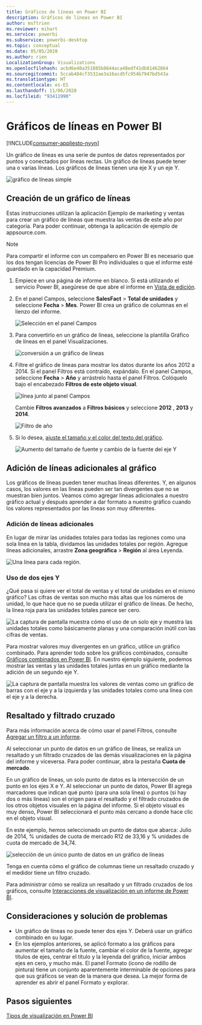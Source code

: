 ```yaml
---
title: Gráficos de líneas en Power BI
description: Gráficos de líneas en Power BI
author: msftrien
ms.reviewer: mihart
ms.service: powerbi
ms.subservice: powerbi-desktop
ms.topic: conceptual
ms.date: 05/05/2020
ms.author: rien
LocalizationGroup: Visualizations
ms.openlocfilehash: acbd6e40a351885b8644aca48edf41db81462864
ms.sourcegitcommit: 5ccab484cf3532ae3a16acd5fc954b7947bd543a
ms.translationtype: HT
ms.contentlocale: es-ES
ms.lasthandoff: 11/06/2020
ms.locfileid: "93411990"
---
```

# <a name="line-charts-in-power-bi"></a>Gráficos de líneas en Power BI

[!INCLUDE[consumer-appliesto-nyyn](../includes/consumer-appliesto-nyyn.md)]

Un gráfico de líneas es una serie de puntos de datos representados por puntos y conectados por líneas rectas. Un gráfico de líneas puede tener una o varias líneas. Los gráficos de líneas tienen una eje X y un eje Y. 

![gráfico de líneas simple](media/power-bi-line-charts/power-bi-line.png)



## <a name="create-a-line-chart"></a>Creación de un gráfico de líneas
Estas instrucciones utilizan la aplicación Ejemplo de marketing y ventas para crear un gráfico de líneas que muestra las ventas de este año por categoría. Para poder continuar, obtenga la aplicación de ejemplo de appsource.com.

> [!NOTE]
> Para compartir el informe con un compañero en Power BI es necesario que los dos tengan licencias de Power BI Pro individuales o que el informe esté guardado en la capacidad Premium.

1. Empiece en una página de informe en blanco. Si está utilizando el servicio Power BI, asegúrese de que abre el informe en [Vista de edición](../create-reports/service-interact-with-a-report-in-editing-view.md).

2. En el panel Campos, seleccione **SalesFact** \> **Total de unidades** y seleccione **Fecha** > **Mes**.  Power BI crea un gráfico de columnas en el lienzo del informe.

    ![Selección en el panel Campos](media/power-bi-line-charts/power-bi-step1.png)

4. Para convertirlo en un gráfico de líneas, seleccione la plantilla Gráfico de líneas en el panel Visualizaciones. 

    ![conversión a un gráfico de líneas](media/power-bi-line-charts/power-bi-convert-to-line.png)
   

4. Filtre el gráfico de líneas para mostrar los datos durante los años 2012 a 2014. Si el panel Filtros está contraído, expándalo. En el panel Campos, seleccione **Fecha** \> **Año** y arrástrelo hasta el panel Filtros. Colóquelo bajo el encabezado **Filtros de este objeto visual**. 
     
    ![línea junto al panel Campos](media/power-bi-line-charts/power-bi-year-filter.png)

    Cambie **Filtros avanzados** a **Filtros básicos** y seleccione **2012** , **2013** y **2014**.

    ![Filtro de año](media/power-bi-line-charts/power-bi-filter-year.png)

6. Si lo desea, [ajuste el tamaño y el color del texto del gráfico](power-bi-visualization-customize-title-background-and-legend.md). 

    ![Aumento del tamaño de fuente y cambio de la fuente del eje Y](media/power-bi-line-charts/power-bi-line-3years.png)

## <a name="add-additional-lines-to-the-chart"></a>Adición de líneas adicionales al gráfico
Los gráficos de líneas pueden tener muchas líneas diferentes. Y, en algunos casos, los valores en las líneas pueden ser tan divergentes que no se muestran bien juntos. Veamos cómo agregar líneas adicionales a nuestro gráfico actual y después aprender a dar formato a nuestro gráfico cuando los valores representados por las líneas son muy diferentes. 

### <a name="add-additional-lines"></a>Adición de líneas adicionales
En lugar de mirar las unidades totales para todas las regiones como una sola línea en la tabla, dividamos las unidades totales por región. Agregue líneas adicionales, arrastre **Zona geográfica** > **Región** al área Leyenda.

   ![Una línea para cada región.](media/power-bi-line-charts/power-bi-line-regions.png)


### <a name="use-two-y-axes"></a>Uso de dos ejes Y
¿Qué pasa si quiere ver el total de ventas y el total de unidades en el mismo gráfico? Las cifras de ventas son mucho más altas que los números de unidad, lo que hace que no se pueda utilizar el gráfico de líneas. De hecho, la línea roja para las unidades totales parece ser cero.

   ![La captura de pantalla muestra cómo el uso de un solo eje y muestra las unidades totales como básicamente planas y una comparación inútil con las cifras de ventas.](media/power-bi-line-charts/power-bi-diverging.png)

Para mostrar valores muy divergentes en un gráfico, utilice un gráfico combinado. Para aprender todo sobre los gráficos combinados, consulte [Gráficos combinados en Power BI](power-bi-visualization-combo-chart.md). En nuestro ejemplo siguiente, podemos mostrar las ventas y las unidades totales juntas en un gráfico mediante la adición de un segundo eje Y. 

   ![La captura de pantalla muestra los valores de ventas como un gráfico de barras con el eje y a la izquierda y las unidades totales como una línea con el eje y a la derecha.](media/power-bi-line-charts/power-bi-dual-axes.png)

## <a name="highlighting-and-cross-filtering"></a>Resaltado y filtrado cruzado
Para más información acerca de cómo usar el panel Filtros, consulte [Agregar un filtro a un informe](../create-reports/power-bi-report-add-filter.md).

Al seleccionar un punto de datos en un gráfico de líneas, se realiza un resaltado y un filtrado cruzados de las demás visualizaciones en la página del informe y viceversa. Para poder continuar, abra la pestaña **Cuota de mercado**.  

En un gráfico de líneas, un solo punto de datos es la intersección de un punto en los ejes X e Y. Al seleccionar un punto de datos, Power BI agrega marcadores que indican qué punto (para una sola línea) o puntos (si hay dos o más líneas) son el origen para el resaltado y el filtrado cruzados de los otros objetos visuales en la página del informe. Si el objeto visual es muy denso, Power BI seleccionará el punto más cercano a donde hace clic en el objeto visual.

En este ejemplo, hemos seleccionado un punto de datos que abarca: Julio de 2014, % unidades de cuota de mercado R12 de 33,16 y % unidades de cuota de mercado de 34,74.

![selección de un único punto de datos en un gráfico de líneas](media/power-bi-line-charts/power-bi-single-select.png)

Tenga en cuenta cómo el gráfico de columnas tiene un resaltado cruzado y el medidor tiene un filtro cruzado.

Para administrar cómo se realiza un resaltado y un filtrado cruzados de los gráficos, consulte [Interacciones de visualización en un informe de Power BI](../create-reports/service-reports-visual-interactions.md).

## <a name="considerations-and-troubleshooting"></a>Consideraciones y solución de problemas
* Un gráfico de líneas no puede tener dos ejes Y.  Deberá usar un gráfico combinado en su lugar.
* En los ejemplos anteriores, se aplicó formato a los gráficos para aumentar el tamaño de la fuente, cambiar el color de la fuente, agregar títulos de ejes, centrar el título y la leyenda del gráfico, iniciar ambos ejes en cero, y mucho más. El panel Formato (icono de rodillo de pintura) tiene un conjunto aparentemente interminable de opciones para que sus gráficos se vean de la manera que desea. La mejor forma de aprender es abrir el panel Formato y explorar.

## <a name="next-steps"></a>Pasos siguientes

[Tipos de visualización en Power BI](power-bi-visualization-types-for-reports-and-q-and-a.md)






